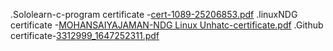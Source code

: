 .Sololearn-c-program certificate -[cert-1089-25206853.pdf](https://github.com/yajamanmohansai/M1_Calendar_c/files/8402775/cert-1089-25206853.pdf)
.linuxNDG certificate -[MOHANSAIYAJAMAN-NDG Linux Unhatc-certificate.pdf](https://github.com/yajamanmohansai/M1_Calendar_c/files/8402787/MOHANSAIYAJAMAN-NDG.Linux.Unhatc-certificate.pdf)
.Github certificate-[3312999_1647252311.pdf](https://github.com/yajamanmohansai/M1_Calendar_c/files/8402789/3312999_1647252311.pdf)

